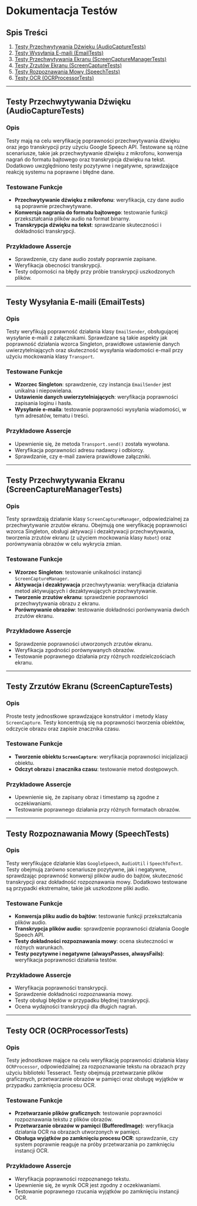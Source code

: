 
# Dokumentacja Testów

## Spis Treści
1. [Testy Przechwytywania Dźwięku (AudioCaptureTests)](#testy-przechwytywania-dźwięku-audiocapturetests)
2. [Testy Wysyłania E-maili (EmailTests)](#testy-wysyłania-e-maili-emailtests)
3. [Testy Przechwytywania Ekranu (ScreenCaptureManagerTests)](#testy-przechwytywania-ekranu-screencapturemanagertests)
4. [Testy Zrzutów Ekranu (ScreenCaptureTests)](#testy-zrzutów-ekranu-screencapturetests)
5. [Testy Rozpoznawania Mowy (SpeechTests)](#testy-rozpoznawania-mowy-speechtests)
6. [Testy OCR (OCRProcessorTests)](#testy-rozpoznawania-mowy-speechtests)

---

## Testy Przechwytywania Dźwięku (AudioCaptureTests)
### Opis
Testy mają na celu weryfikację poprawności przechwytywania dźwięku oraz jego transkrypcji przy użyciu Google Speech API. Testowane są różne scenariusze, takie jak przechwytywanie dźwięku z mikrofonu, konwersja nagrań do formatu bajtowego oraz transkrypcja dźwięku na tekst. Dodatkowo uwzględniono testy pozytywne i negatywne, sprawdzające reakcję systemu na poprawne i błędne dane.

### Testowane Funkcje
- **Przechwytywanie dźwięku z mikrofonu**: weryfikacja, czy dane audio są poprawnie przechwytywane.
- **Konwersja nagrania do formatu bajtowego**: testowanie funkcji przekształcania plików audio na format binarny.
- **Transkrypcja dźwięku na tekst**: sprawdzanie skuteczności i dokładności transkrypcji.

### Przykładowe Assercje
- Sprawdzenie, czy dane audio zostały poprawnie zapisane.
- Weryfikacja obecności transkrypcji.
- Testy odporności na błędy przy próbie transkrypcji uszkodzonych plików.

---

## Testy Wysyłania E-maili (EmailTests)
### Opis
Testy weryfikują poprawność działania klasy `EmailSender`, obsługującej wysyłanie e-maili z załącznikami. Sprawdzane są takie aspekty jak poprawność działania wzorca Singleton, prawidłowe ustawienie danych uwierzytelniających oraz skuteczność wysyłania wiadomości e-mail przy użyciu mockowania klasy `Transport`.

### Testowane Funkcje
- **Wzorzec Singleton**: sprawdzenie, czy instancja `EmailSender` jest unikalna i niepowielana.
- **Ustawienie danych uwierzytelniających**: weryfikacja poprawności zapisania loginu i hasła.
- **Wysyłanie e-maila**: testowanie poprawności wysyłania wiadomości, w tym adresatów, tematu i treści.

### Przykładowe Assercje
- Upewnienie się, że metoda `Transport.send()` została wywołana.
- Weryfikacja poprawności adresu nadawcy i odbiorcy.
- Sprawdzanie, czy e-mail zawiera prawidłowe załączniki.

---

## Testy Przechwytywania Ekranu (ScreenCaptureManagerTests)
### Opis
Testy sprawdzają działanie klasy `ScreenCaptureManager`, odpowiedzialnej za przechwytywanie zrzutów ekranu. Obejmują one weryfikację poprawności wzorca Singleton, obsługi aktywacji i dezaktywacji przechwytywania, tworzenia zrzutów ekranu (z użyciem mockowania klasy `Robot`) oraz porównywania obrazów w celu wykrycia zmian.

### Testowane Funkcje
- **Wzorzec Singleton**: testowanie unikalności instancji `ScreenCaptureManager`.
- **Aktywacja i dezaktywacja** przechwytywania: weryfikacja działania metod aktywujących i dezaktywujących przechwytywanie.
- **Tworzenie zrzutów ekranu**: sprawdzenie poprawności przechwytywania obrazu z ekranu.
- **Porównywanie obrazów**: testowanie dokładności porównywania dwóch zrzutów ekranu.

### Przykładowe Assercje
- Sprawdzenie poprawności utworzonych zrzutów ekranu.
- Weryfikacja zgodności porównywanych obrazów.
- Testowanie poprawnego działania przy różnych rozdzielczościach ekranu.

---

## Testy Zrzutów Ekranu (ScreenCaptureTests)
### Opis
Proste testy jednostkowe sprawdzające konstruktor i metody klasy `ScreenCapture`. Testy koncentrują się na poprawności tworzenia obiektów, odczycie obrazu oraz zapisie znacznika czasu.

### Testowane Funkcje
- **Tworzenie obiektu `ScreenCapture`**: weryfikacja poprawności inicjalizacji obiektu.
- **Odczyt obrazu i znacznika czasu**: testowanie metod dostępowych.

### Przykładowe Assercje
- Upewnienie się, że zapisany obraz i timestamp są zgodne z oczekiwaniami.
- Testowanie poprawnego działania przy różnych formatach obrazów.

---

## Testy Rozpoznawania Mowy (SpeechTests)
### Opis
Testy weryfikujące działanie klas `GoogleSpeech`, `AudioUtil` i `SpeechToText`. Testy obejmują zarówno scenariusze pozytywne, jak i negatywne, sprawdzając poprawność konwersji plików audio do bajtów, skuteczność transkrypcji oraz dokładność rozpoznawania mowy. Dodatkowo testowane są przypadki ekstremalne, takie jak uszkodzone pliki audio.

### Testowane Funkcje
- **Konwersja pliku audio do bajtów**: testowanie funkcji przekształcania plików audio.
- **Transkrypcja plików audio**: sprawdzenie poprawności działania Google Speech API.
- **Testy dokładności rozpoznawania mowy**: ocena skuteczności w różnych warunkach.
- **Testy pozytywne i negatywne (alwaysPasses, alwaysFails)**: weryfikacja poprawności działania testów.

### Przykładowe Assercje
- Weryfikacja poprawności transkrypcji.
- Sprawdzenie dokładności rozpoznawania mowy.
- Testy obsługi błędów w przypadku błędnej transkrypcji.
- Ocena wydajności transkrypcji dla długich nagrań.

---

## Testy OCR (OCRProcessorTests)

### Opis
Testy jednostkowe mające na celu weryfikację poprawności działania klasy `OCRProcessor`, odpowiedzialnej za rozpoznawanie tekstu na obrazach przy użyciu biblioteki Tesseract. Testy obejmują przetwarzanie plików graficznych, przetwarzanie obrazów w pamięci oraz obsługę wyjątków w przypadku zamknięcia procesu OCR.

### Testowane Funkcje
- **Przetwarzanie plików graficznych**: testowanie poprawności rozpoznawania tekstu z plików obrazów. 
- **Przetwarzanie obrazów w pamięci (BufferedImage)**: weryfikacja działania OCR na obrazach utworzonych w pamięci.
- **Obsługa wyjątków po zamknięciu procesu OCR**: sprawdzanie, czy system poprawnie reaguje na próby przetwarzania po zamknięciu instancji OCR.

### Przykładowe Assercje
- Weryfikacja poprawności rozpoznanego tekstu.
- Upewnienie się, że wynik OCR jest zgodny z oczekiwaniami.
- Testowanie poprawnego rzucania wyjątków po zamknięciu instancji OCR.
